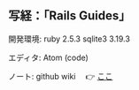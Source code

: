 ## 写経：「Rails Guides」

開発環境:
ruby 2.5.3
sqlite3 3.19.3

エディタ:
Atom (code)

ノート:
github wiki
　👉 [ここ](https://github.com/naoki-k/RailsGuides/wiki)
